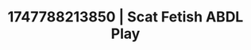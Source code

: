 ---
categories:
- Thigh worship
- Soft lighting seduction
- Immersive passion
- Whipped cream play
- Soft domination
image: /assets/images/1747788213850.jpg
layout: post
seo:
  description: Featured content with exclusive ABDL Play, Scat Fetish. HD images available.
  keywords: ABDL Play, Scat Fetish
  og_image: /assets/images/1747788213850.jpg
  schema_type: VisualArtwork
tags:
- ABDL Play
- Scat Fetish
- '#1747788213850'
title: 1747788213850 | Scat Fetish ABDL Play
---